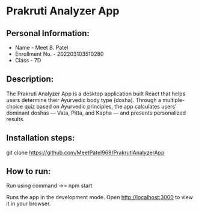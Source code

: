# Prakruti Analyzer App

## Personal Information:

- Name - Meet B. Patel
- Enrollment No. - 202203103510280
- Class - 7D

## Description:
The Prakruti Analyzer App is a desktop application built React that helps users determine their Ayurvedic body type (dosha). Through a multiple-choice quiz based on Ayurvedic principles, the app calculates users' dominant doshas — Vata, Pitta, and Kapha — and presents personalized results.

## Installation steps:

git clone https://github.com/MeetPatel969/PrakrutiAnalyzerApp

## How to run:

Run using command ->> npm start

Runs the app in the development mode.
Open [http://localhost:3000](http://localhost:3000) to view it in your browser.

